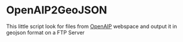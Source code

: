 # OpenAIP2GeoJSON

This little script look for files from [OpenAIP](http://www.openaip.net) webspace and output it in geojson format on a FTP Server
